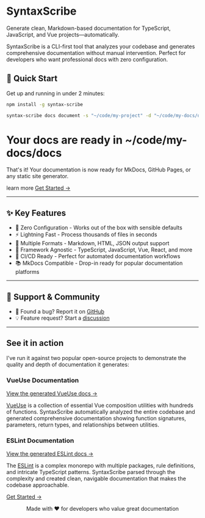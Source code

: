 # SyntaxScribe

Generate clean, Markdown-based documentation for TypeScript, JavaScript, and Vue projects—automatically.

SyntaxScribe is a CLI-first tool that analyzes your codebase and generates comprehensive documentation without manual intervention. Perfect for developers who want professional docs with zero configuration.

## 🚀 Quick Start
Get up and running in under 2 minutes:

```bash
npm install -g syntax-scribe

syntax-scribe docs document -s "~/code/my-project" -d "~/code/my-docs/docs" -l your-license-key
```

# Your docs are ready in ~/code/my-docs/docs
That's it! Your documentation is now ready for MkDocs, GitHub Pages, or any static site generator.

learn more [Get Started →](getting-started.md)

---

## ✨ Key Features

- 🔄 Zero Configuration - Works out of the box with sensible defaults
- ⚡ Lightning Fast - Process thousands of files in seconds
- 📱 Multiple Formats - Markdown, HTML, JSON output support
- 🎯 Framework Agnostic - TypeScript, JavaScript, Vue, React, and more
- 🤖 CI/CD Ready - Perfect for automated documentation workflows
- 📚 MkDocs Compatible - Drop-in ready for popular documentation platforms


---

## 🤝 Support & Community

- 🐛 Found a bug? Report it on [GitHub](https://github.com/syntax-scribe/feedback/issues)
- 💡 Feature request? Start a [discussion](https://github.com/syntax-scribe/feedback/discussions)

---

## See it in action

I've run it against two popular open-source projects to demonstrate the quality and depth of documentation it generates:

### VueUse Documentation
[View the generated VueUse docs →](https://syntax-scribe.github.io/sample-vueuse/)

[VueUse](https://vueuse.org/) is a collection of essential Vue composition utilities with hundreds of functions. SyntaxScribe automatically analyzed the entire codebase and generated comprehensive documentation showing function signatures, parameters, return types, and relationships between utilities.


### ESLint Documentation
[View the generated ESLint docs →](https://syntax-scribe.github.io/sample-typescript-eslint/ )

The [ESLint](https://eslint.org/) is a complex monorepo with multiple packages, rule definitions, and intricate TypeScript patterns. SyntaxScribe parsed through the complexity and created clean, navigable documentation that makes the codebase approachable.



[Get Started →](getting-started.md)

<div align="center">
Made with ❤️ for developers who value great documentation
</div>

